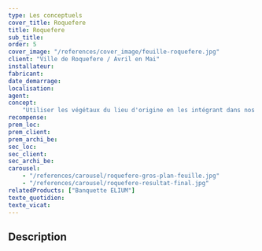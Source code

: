```yaml
---
type: Les conceptuels
cover_title: Roquefere
title: Roquefere
sub_title:
order: 5
cover_image: "/references/cover_image/feuille-roquefere.jpg"
client: "Ville de Roquefere / Avril en Mai"
installateur:
fabricant:
date_demarrage:
localisation:
agent:
concept:
    "Utiliser les végétaux du lieu d'origine en les intégrant dans nos mobilier."
recompense:
prem_loc:
prem_client:
prem_archi_be:
sec_loc:
sec_client:
sec_archi_be:
carousel:
    - "/references/carousel/roquefere-gros-plan-feuille.jpg"
    - "/references/carousel/roquefere-resultat-final.jpg"
relatedProducts: ["Banquette ELIUM"]
texte_quotidien:
texte_vicat:
---
```


## Description
